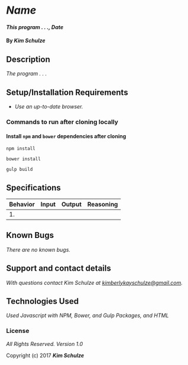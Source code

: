 # _Name_

#### _This program . . ., Date_

#### By _**Kim Schulze**_

## Description

_The program . . ._

## Setup/Installation Requirements

* _Use an up-to-date browser._

### Commands to run after cloning locally

#### Install `npm` and `bower` dependencies after cloning

```
npm install
```
```
bower install
```
```
gulp build
```

## Specifications
| Behavior | Input | Output | Reasoning |
| ---- | ---- | ---- | ---- |
| 1. | | | |


## Known Bugs

_There are no known bugs._

## Support and contact details

_With questions contact Kim Schulze at kimberlykayschulze@gmail.com._

## Technologies Used

_Used Javascript with NPM, Bower, and Gulp Packages, and HTML_

### License

*All Rights Reserved.  Version 1.0*

Copyright (c) 2017 **_Kim Schulze_**
